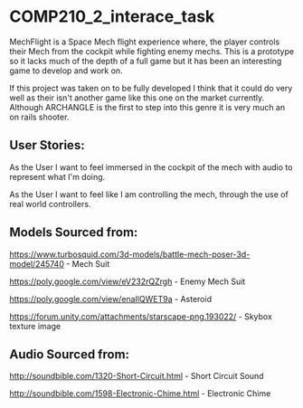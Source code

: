 # COMP210_2_interace_task

MechFlight is a Space Mech flight experience where, the player controls their Mech from the cockpit while fighting enemy mechs. This is a prototype so it lacks much of the depth of a full game but it has been an interesting game to develop and work on.

If this project was taken on to be fully developed I think that it could do very well as their isn't another game like this one on the market currently. Although ARCHANGLE is the first to step into this genre it is very much an on rails shooter.

## User Stories:

As the User I want to feel immersed in the cockpit of the mech with audio to represent what I'm doing.

As the User I want to feel like I am controlling the mech, through the use of real world controllers.


## Models Sourced from:

https://www.turbosquid.com/3d-models/battle-mech-poser-3d-model/245740 - Mech Suit 

https://poly.google.com/view/eV232rQZrgh - Enemy Mech Suit 

https://poly.google.com/view/enaIlQWET9a - Asteroid 

https://forum.unity.com/attachments/starscape-png.193022/ - Skybox texture image


## Audio Sourced from:

http://soundbible.com/1320-Short-Circuit.html - Short Circuit Sound

http://soundbible.com/1598-Electronic-Chime.html - Electronic Chime

